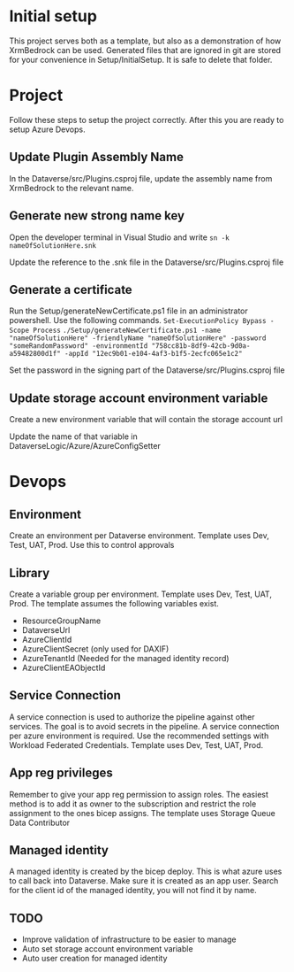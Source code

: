 # Initial setup
This project serves both as a template, but also as a demonstration of how XrmBedrock can be used. Generated files that are ignored in git are stored for your convenience in Setup/InitialSetup. It is safe to delete that folder.

# Project
Follow these steps to setup the project correctly. After this you are ready to setup Azure Devops.

## Update Plugin Assembly Name
In the Dataverse/src/Plugins.csproj file, update the assembly name from XrmBedrock to the relevant name.

## Generate new strong name key
Open the developer terminal in Visual Studio and write
`sn -k nameOfSolutionHere.snk`

Update the reference to the .snk file in the Dataverse/src/Plugins.csproj file

## Generate a certificate
Run the Setup/generateNewCertificate.ps1 file in an administrator powershell. Use the following commands.
`Set-ExecutionPolicy Bypass -Scope Process`
`./Setup/generateNewCertificate.ps1 -name "nameOfSolutionHere" -friendlyName "nameOfSolutionHere" -password "someRandomPassword" -environmentId "758cc81b-8df9-42cb-9d0a-a59482800d1f" -appId "12ec9b01-e104-4af3-b1f5-2ecfc065e1c2"`

Set the password in the signing part of the Dataverse/src/Plugins.csproj file

## Update storage account environment variable
Create a new environment variable that will contain the storage account url

Update the name of that variable in DataverseLogic/Azure/AzureConfigSetter

# Devops
## Environment
Create an environment per Dataverse environment. 
Template uses Dev, Test, UAT, Prod.
Use this to control approvals

## Library
Create a variable group per environment.
Template uses Dev, Test, UAT, Prod.
The template assumes the following variables exist.
* ResourceGroupName
* DataverseUrl
* AzureClientId
* AzureClientSecret (only used for DAXIF)
* AzureTenantId (Needed for the managed identity record)
* AzureClientEAObjectId

## Service Connection
A service connection is used to authorize the pipeline against other services. 
The goal is to avoid secrets in the pipeline.
A service connection per azure environment is required.
Use the recommended settings with Workload Federated Credentials.
Template uses Dev, Test, UAT, Prod.

## App reg privileges
Remember to give your app reg permission to assign roles.
The easiest method is to add it as owner to the subscription and restrict the role assignment to the ones bicep assigns.
The template uses Storage Queue Data Contributor

## Managed identity
A managed identity is created by the bicep deploy. This is what azure uses to call back into Dataverse. Make sure it is created as an app user. Search for the client id of the managed identity, you will not find it by name.

## TODO
* Improve validation of infrastructure to be easier to manage
* Auto set storage account environment variable
* Auto user creation for managed identity